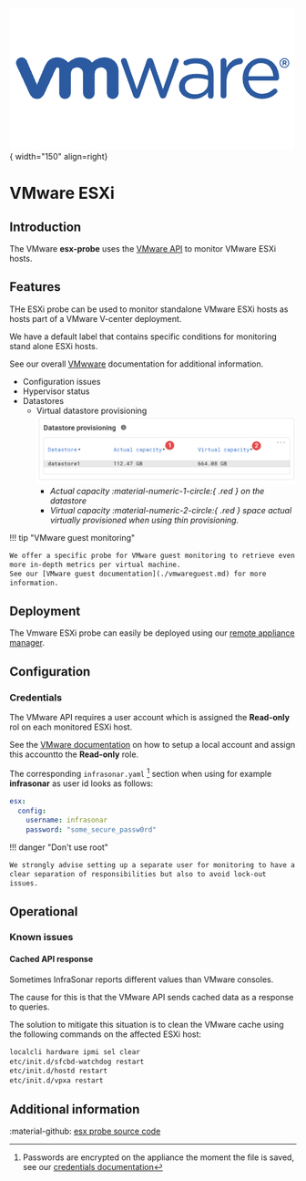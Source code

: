 ![VMware](../../../images/probe_vmware.png){ width="150" align=right}

# VMware ESXi

## Introduction

The VMware **esx-probe** uses the [VMware API](https://www.vmware.com/support/pubs/sdk_pubs.html) to monitor VMware ESXi hosts.

## Features

THe ESXi probe can be used to monitor standalone VMware ESXi hosts as hosts part of a VMware V-center deployment.

We have a default label that contains specific conditions for monitoring stand alone ESXi hosts.

See our overall [VMwware](index.md) documentation for additional information.

* Configuration issues
* Hypervisor status
* Datastores
    * Virtual datastore provisioning<br>
      ![Rules screenshot datastore provisioning](../../../images/vmware_esx_datastoreprovioning.png)
        * *Actual capacity :material-numeric-1-circle:{ .red } on the datastore*
        * *Virtual capacity :material-numeric-2-circle:{ .red } space actual virtually provisioned when using thin provisioning.*


!!! tip "VMware guest monitoring"

    We offer a specific probe for VMware guest monitoring to retrieve even more in-depth metrics per virtual machine.
    See our [VMware guest documentation](./vmwareguest.md) for more information.

## Deployment

The Vmware ESXi probe can easily be deployed using our [remote appliance manager](../../../application/agentcores.md#remote-appliance-manager).

## Configuration

### Credentials

The VMware API requires a user account which is assigned the **Read-only** rol on each monitored ESXi host.

See the [VMware documentation](https://docs.vmware.com/en/VMware-vSphere/7.0/com.vmware.vsphere.hostclient.doc/GUID-172218B8-6DAB-4CEF-A5B7-E3865B9E9EE8.html) on how to setup a local account and assign this accountto the **Read-only** role.

The corresponding `infrasonar.yaml` [^1] section when using for example **infrasonar** as user id looks as follows:

```yaml
esx:
  config:
    username: infrasonar
    password: "some_secure_passw0rd"
```

[^1]: Passwords are encrypted on the appliance the moment the file is saved, see our [credentials documentation](../appliance/credentials.md)

!!! danger "Don't use root"

    We strongly advise setting up a separate user for monitoring to have a clear separation of responsibilities but also to avoid lock-out issues.

## Operational

### Known issues

#### Cached API response

Sometimes InfraSonar reports different values than VMware consoles.

The cause for this is that the VMware API sends cached data as a response to queries.

The solution to mitigate this situation is to clean the VMware cache using the following commands on the affected ESXi host:

```bash
localcli hardware ipmi sel clear
etc/init.d/sfcbd-watchdog restart
etc/init.d/hostd restart
etc/init.d/vpxa restart
```


## Additional information

:material-github: [esx probe source code](https://github.com/infrasonar/esx-probe)